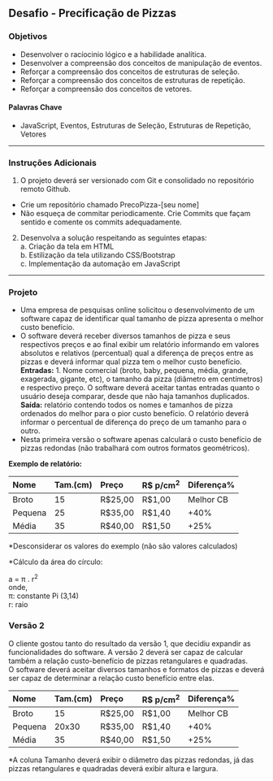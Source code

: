 ## Desafio -  Precificação de Pizzas
### Objetivos
- Desenvolver o racíocinio lógico e a habilidade analítica.
- Desenvolver a compreensão dos conceitos de manipulação de eventos. 
- Reforçar a compreensão dos conceitos de estruturas de seleção. 
- Reforçar a compreensão dos conceitos de estruturas de repetição. 
- Reforçar a compreensão dos conceitos de vetores. 

#### Palavras Chave  
- JavaScript, Eventos, Estruturas de Seleção, Estruturas de Repetição, Vetores

---
### Instruções Adicionais 
1.	O projeto deverá ser versionado com Git e consolidado no repositório remoto Github.  
- Crie um repositório chamado PrecoPizza-[seu nome]
- Não esqueça de commitar periodicamente. Crie Commits que façam sentido e comente os commits adequadamente.

2.	Desenvolva a solução respeitando as seguintes etapas:  
    a.	Criação da tela em HTML  
    b.	Estilização da tela utilizando CSS/Bootstrap  
    c.	Implementação da automação em JavaScript  

--- 
### Projeto 

-   Uma empresa de pesquisas online solicitou o desenvolvimento de um software capaz de identificar qual tamanho de pizza apresenta o melhor custo benefício. 
-   O software deverá receber diversos tamanhos de pizza e seus respectivos preços e ao final exibir um relatório informando em valores absolutos e relativos (percentual) qual a diferença de preços entre as pizzas e deverá informar qual pizza tem o melhor custo benefício.  
**Entradas:**  1. Nome comercial (broto, baby, pequena, média, grande, exagerada, gigante, etc), o tamanho da pizza (diâmetro em centímetros) e respectivo preço. O software deverá aceitar tantas entradas quanto o usuário deseja comparar, desde que não haja tamanhos duplicados.   
**Saída:** relatório contendo todos os nomes e tamanhos de pizza ordenados do melhor para o pior custo benefício.  O relatório deverá informar o percentual de diferença do preço de um tamanho para o outro. 
-   Nesta primeira versão o software apenas calculará o custo benefício de pizzas redondas (não trabalhará com outros formatos geométricos).  

**Exemplo de relatório:**

| Nome        | Tam.(cm) | Preço  | R$ p/cm<sup>2</sup> |Diferença%  | 
|:-------------|:--------|:-------|:---------|:---------|
|Broto         | 15      |R$25,00 |R$1,00    |Melhor CB |
|Pequena       | 25      |R$35,00 |R$1,40    |+40%      |
|Média         | 35      |R$40,00 |R$1,50    |+25%      |
  
*Desconsiderar os valores do exemplo (não são valores calculados)

*Cálculo da área do círculo: 

a = π . r<sup>2</sup>  
onde,   
π: constante Pi (3,14)  
r: raio  


### Versão 2
O cliente gostou tanto do resultado da versão 1, que decidiu expandir as funcionalidades do software. 
A versão 2 deverá ser capaz de calcular também a relação custo-benefício de pizzas retangulares e quadradas.   
O software deverá aceitar diversos tamanhos e formatos de pizzas e deverá ser capaz de determinar a relação custo benefício entre elas.  

| Nome        | Tam.(cm) | Preço  | R$ p/cm<sup>2</sup> |Diferença%  | 
|:-------------|:--------|:-------|:---------|:---------|
|Broto         | 15      |R$25,00 |R$1,00    |Melhor CB |
|Pequena       | 20x30   |R$35,00 |R$1,40    |+40%      |
|Média         | 35      |R$40,00 |R$1,50    |+25%      |
  
*A coluna Tamanho deverá exibir o diâmetro das pizzas redondas, já das pizzas retangulares e quadradas deverá exibir altura e largura.
 
